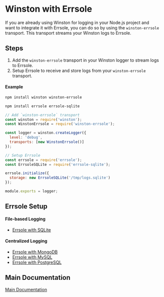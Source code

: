 # Winston with Errsole

If you are already using Winston for logging in your Node.js project and want to integrate it with Errsole, you can do so by using the `winston-errsole` transport. This transport streams your Winston logs to Errsole.

## Steps

1. Add the `winston-errsole` transport in your Winston logger to stream logs to Errsole.
2. Setup Errsole to receive and store logs from your `winston-errsole` transport.

#### Example

```bash
npm install winston winston-errsole
```

```bash
npm install errsole errsole-sqlite
```

```javascript
// Add `winston-errsole` transport
const winston = require('winston');
const WinstonErrsole = require('winston-errsole');

const logger = winston.createLogger({
  level: 'debug',
  transports: [new WinstonErrsole()]
});

// Setup Errsole
const errsole = require('errsole');
const ErrsoleSQLite = require('errsole-sqlite');

errsole.initialize({
  storage: new ErrsoleSQLite('/tmp/logs.sqlite')
});

module.exports = logger;
```

## Errsole Setup

#### File-based Logging

* [Errsole with SQLite](https://github.com/errsole/errsole.js/blob/master/docs/sqlite-storage.md)

#### Centralized Logging

* [Errsole with MongoDB](https://github.com/errsole/errsole.js/blob/master/docs/mongodb-storage.md)
* [Errsole with MySQL](https://github.com/errsole/errsole.js/blob/master/docs/mysql-storage.md)
* [Errsole with PostgreSQL](https://github.com/errsole/errsole.js/blob/master/docs/postgresql-storage.md)

## Main Documentation

[Main Documentation](/README.md)
